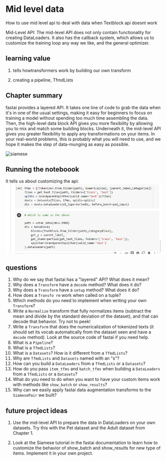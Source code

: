 # Mid level data

How to use mid level api to deal with data when Textblock api doesnt work

Mid-Level API: The mid-level API does not only contain functionality for creating DataLoaders. It also has the callback system, which allows us to customize the training loop any way we like, and the general optimizer.

## learning value

1. tells howtransformers work by building our own transform

2. creating a pipeline, TfmdLists

## Chapter summary

fastai provides a layered API. It takes one line of code to grab the data when it's in one of the usual settings, making it easy for beginners to focus on training a model without spending too much time assembling the data. Then, the high-level data block API gives you more flexibility by allowing you to mix and match some building blocks. Underneath it, the mid-level API gives you greater flexibility to apply any transformations on your items. In your real-world problems, this is probably what you will need to use, and we hope it makes the step of data-munging as easy as possible.

![siamese](siamese_twins.png)

## Running the noteboook

It tells us about customizing the api: 
![customizing_api](./img/customizing_api.png)

## questions

1. Why do we say that fastai has a "layered" API? What does it mean?
1. Why does a `Transform` have a `decode` method? What does it do?
1. Why does a `Transform` have a `setup` method? What does it do?
1. How does a `Transfo
rm` work when called on a tuple?
1. Which methods do you need to implement when writing your own `Transform`?
1. Write a `Normalize` transform that fully normalizes items (subtract the mean and divide by the standard deviation of the dataset), and that can decode that behavior. Try not to peek!
1. Write a `Transform` that does the numericalization of tokenized texts (it should set its vocab automatically from the dataset seen and have a `decode` method). Look at the source code of fastai if you need help.
1. What is a `Pipeline`?
1. What is a `TfmdLists`? 
1. What is a `Datasets`? How is it different from a `TfmdLists`?
1. Why are `TfmdLists` and `Datasets` named with an "s"?
1. How can you build a `DataLoaders` from a `TfmdLists` or a `Datasets`?
1. How do you pass `item_tfms` and `batch_tfms` when building a `DataLoaders` from a `TfmdLists` or a `Datasets`?
1. What do you need to do when you want to have your custom items work with methods like `show_batch` or `show_results`?
1. Why can we easily apply fastai data augmentation transforms to the `SiamesePair` we built?

## future project ideas

1. Use the mid-level API to prepare the data in DataLoaders on your own datasets. Try this with the Pet dataset and the Adult dataset from Chapter 1.

2. Look at the Siamese tutorial in the fastai documentation to learn how to customize the behavior of show_batch and show_results for new type of items. Implement it in your own project.